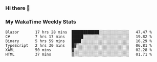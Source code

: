 ### Hi there 👋

<!--
**royschrauwen/royschrauwen** is a ✨ _special_ ✨ repository because its `README.md` (this file) appears on your GitHub profile.

Here are some ideas to get you started:

- 🔭 I’m currently working on ...
- 🌱 I’m currently learning ...
- 👯 I’m looking to collaborate on ...
- 🤔 I’m looking for help with ...
- 💬 Ask me about ...
- 📫 How to reach me: ...
- 😄 Pronouns: ...
- ⚡ Fun fact: ...
-->


### My WakaTime Weekly Stats
<!--START_SECTION:waka-->

```text
Blazor       17 hrs 28 mins  ████████████░░░░░░░░░░░░░   47.47 %
C#           7 hrs 17 mins   █████░░░░░░░░░░░░░░░░░░░░   19.82 %
Binary       5 hrs 59 mins   ████░░░░░░░░░░░░░░░░░░░░░   16.29 %
TypeScript   2 hrs 30 mins   █▓░░░░░░░░░░░░░░░░░░░░░░░   06.81 %
XAML         50 mins         ▓░░░░░░░░░░░░░░░░░░░░░░░░   02.28 %
HTML         37 mins         ▒░░░░░░░░░░░░░░░░░░░░░░░░   01.71 %
```

<!--END_SECTION:waka-->
